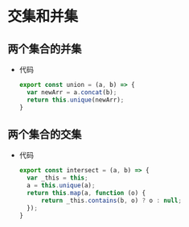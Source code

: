 # 交集和并集

## 两个集合的并集

+ 代码

    ```js
    export const union = (a, b) => {
      var newArr = a.concat(b);
      return this.unique(newArr);
    }
    ```

## 两个集合的交集

+ 代码

    ```js
    export const intersect = (a, b) => {
      var _this = this;
      a = this.unique(a);
      return this.map(a, function (o) {
          return _this.contains(b, o) ? o : null;
      });
    }
    ```
